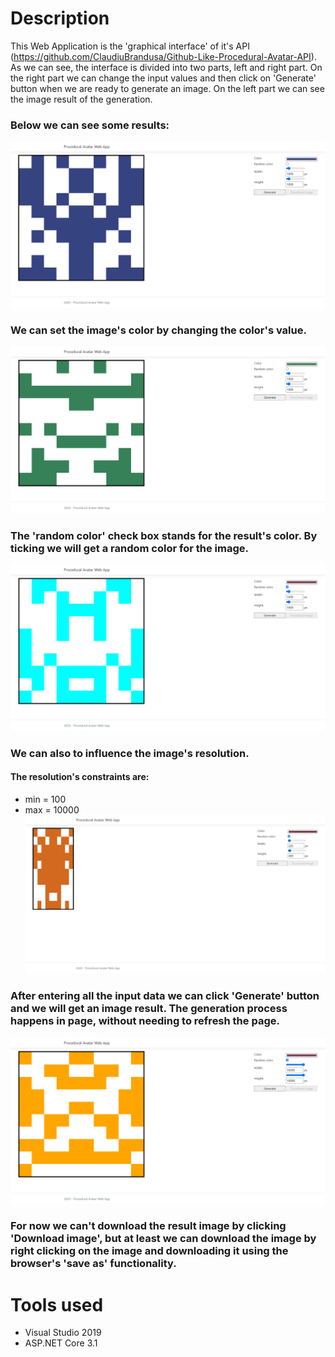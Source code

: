 # Description
This Web Application is the 'graphical interface' of it's API (https://github.com/ClaudiuBrandusa/Github-Like-Procedural-Avatar-API).  
As we can see, the interface is divided into two parts, left and right part.
On the right part we can change the input values and then click on 'Generate' button when we are ready to generate an image.
On the left part we can see the image result of the generation.  
### Below we can see some results:
![alt text](https://github.com/ClaudiuBrandusa/Procedural-Avatar-Web-App/blob/master/images/1.PNG)
### We can set the image's color by changing the color's value.
![alt text](https://github.com/ClaudiuBrandusa/Procedural-Avatar-Web-App/blob/master/images/2.PNG)
### The 'random color' check box stands for the result's color. By ticking we will get a random color for the image.
![alt text](https://github.com/ClaudiuBrandusa/Procedural-Avatar-Web-App/blob/master/images/3.PNG)
### We can also to influence the image's resolution.
#### The resolution's constraints are:  
- min = 100 
- max = 10000
![alt text](https://github.com/ClaudiuBrandusa/Procedural-Avatar-Web-App/blob/master/images/4.PNG)
### After entering all the input data we can click 'Generate' button and we will get an image result. The generation process happens in page, without needing to refresh the page.
![alt text](https://github.com/ClaudiuBrandusa/Procedural-Avatar-Web-App/blob/master/images/5.PNG)
### For now we can't download the result image by clicking 'Download image', but at least we can download the image by right clicking on the image and downloading it using the browser's 'save as' functionality.

# Tools used
- Visual Studio 2019
- ASP.NET Core 3.1
